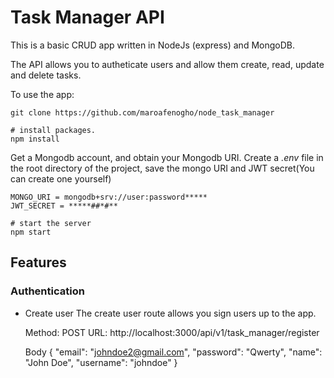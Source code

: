 # Task Manager API

This is a basic CRUD app written in NodeJs (express) and MongoDB.

The API allows you to autheticate users and allow them create, read, update and delete tasks.

To use the app:

    git clone https://github.com/maroafenogho/node_task_manager

    # install packages.
    npm install

Get a Mongodb account, and obtain your Mongodb URI.
Create a *.env* file in the root directory of the project, save the mongo URI and JWT secret(You can create one yourself)

    MONGO_URI = mongodb+srv://user:password*****
    JWT_SECRET = *****##*#**

    # start the server
    npm start

## Features

### Authentication
- Create user
The create user route allows you sign users up to the app. 

    Method: POST
    URL: http://localhost:3000/api/v1/task_manager/register

    Body
    {
    "email": "johndoe2@gmail.com",
    "password": "Qwerty",
    "name": "John Doe",
    "username": "johndoe"
    }

